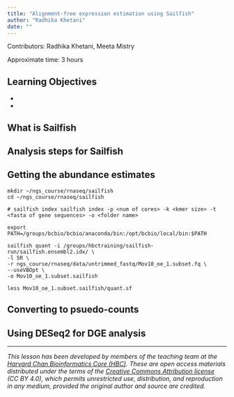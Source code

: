 ```yaml
---
title: "Alignment-free expression estimation using Sailfish"
author: "Radhika Khetani"
date: ""
---
```


Contributors: Radhika Khetani, Meeta Mistry

Approximate time: 3 hours

## Learning Objectives

* 
* 


## What is Sailfish

## Analysis steps for Sailfish

## Getting the abundance estimates

    mkdir ~/ngs_course/rnaseq/sailfish
    cd ~/ngs_course/rnaseq/sailfish
    
    # sailfish index sailfish index -p <num of cores> -k <kmer size> -t <fasta of gene sequences> -o <folder name>
    
    export PATH=/groups/bcbio/bcbio/anaconda/bin:/opt/bcbio/local/bin:$PATH
    
    sailfish quant -i /groups/hbctraining/sailfish-run/sailfish.ensembl2.idx/ \
    -l SR \
    -r ngs_course/rnaseq/data/untrimmed_fastq/Mov10_oe_1.subset.fq \
    --useVBOpt \
    -o Mov10_oe_1.subset.sailfish
    
    less Mov10_oe_1.subset.sailfish/quant.sf
  
## Converting to psuedo-counts

## Using DESeq2 for DGE analysis  
  
  
***
*This lesson has been developed by members of the teaching team at the [Harvard Chan Bioinformatics Core (HBC)](http://bioinformatics.sph.harvard.edu/). These are open access materials distributed under the terms of the [Creative Commons Attribution license](https://creativecommons.org/licenses/by/4.0/) (CC BY 4.0), which permits unrestricted use, distribution, and reproduction in any medium, provided the original author and source are credited.*
